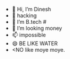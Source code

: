 - 👋 Hi, I’m Dinesh
- 👀  hacking 
- 🌱 I’m B.tech #
- 💞️ I’m looking money
- 📫 impossible
- 😄 BE LIKE WATER
- <NO like moye moye.
